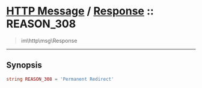 # [HTTP Message](http.md) / [Response](http-Response.md) :: REASON_308
 > im\http\msg\Response
____

## Synopsis
```php
string REASON_308 = 'Permanent Redirect'
```
